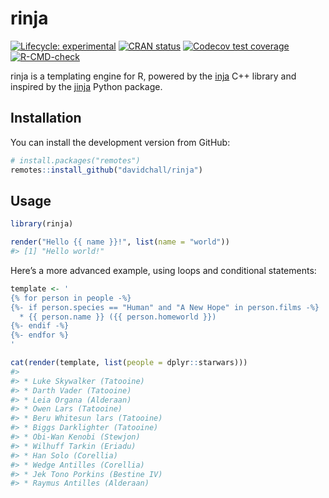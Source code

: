 
<!-- README.md is generated from README.Rmd. Please edit that file -->

# rinja

<!-- badges: start -->

[![Lifecycle:
experimental](https://img.shields.io/badge/lifecycle-experimental-orange.svg)](https://lifecycle.r-lib.org/articles/stages.html#experimental)
[![CRAN
status](https://www.r-pkg.org/badges/version/rinja)](https://CRAN.R-project.org/package=rinja)
[![Codecov test
coverage](https://codecov.io/gh/davidchall/rinja/branch/master/graph/badge.svg)](https://codecov.io/gh/davidchall/rinja?branch=master)
[![R-CMD-check](https://github.com/davidchall/rinja/workflows/R-CMD-check/badge.svg)](https://github.com/davidchall/rinja/actions)
<!-- badges: end -->

rinja is a templating engine for R, powered by the
[inja](https://github.com/pantor/inja) C++ library and inspired by the
[jinja](https://jinja.palletsprojects.com/) Python package.

## Installation

You can install the development version from GitHub:

``` r
# install.packages("remotes")
remotes::install_github("davidchall/rinja")
```

## Usage

``` r
library(rinja)

render("Hello {{ name }}!", list(name = "world"))
#> [1] "Hello world!"
```

Here’s a more advanced example, using loops and conditional statements:

``` r
template <- '
{% for person in people -%}
{%- if person.species == "Human" and "A New Hope" in person.films -%}
  * {{ person.name }} ({{ person.homeworld }})
{%- endif -%}
{%- endfor %}
'

cat(render(template, list(people = dplyr::starwars)))
#> 
#> * Luke Skywalker (Tatooine)
#> * Darth Vader (Tatooine)
#> * Leia Organa (Alderaan)
#> * Owen Lars (Tatooine)
#> * Beru Whitesun lars (Tatooine)
#> * Biggs Darklighter (Tatooine)
#> * Obi-Wan Kenobi (Stewjon)
#> * Wilhuff Tarkin (Eriadu)
#> * Han Solo (Corellia)
#> * Wedge Antilles (Corellia)
#> * Jek Tono Porkins (Bestine IV)
#> * Raymus Antilles (Alderaan)
```
